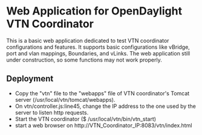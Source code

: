 Web Application for OpenDaylight VTN Coordinator
================================================

This is a basic web application dedicated to test VTN coordinator configurations
and features. It supports basic configurations like vBridge, port and
vlan mappings, Boundaries, and vLinks. The web application still under construction, 
so some functions may not work properly.

## Deployment

- Copy the "vtn" file to the "webapps" file of VTN coordinator's Tomcat server (/usr/local/vtn/tomcat/webapps).
- On vtn/controller.js:line45, change the IP address to the one used by the server to listen http requests.
- Start the VTN coordinator ($ /usr/local/vtn/bin/vtn_start)
- start a web browser on http://VTN_Coordinator_IP:8083/vtn/index.html

